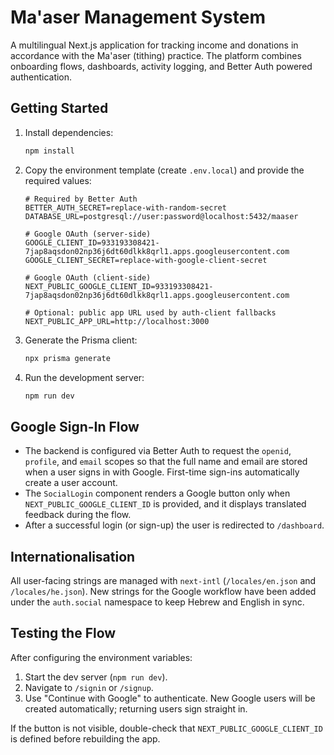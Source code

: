 # Ma'aser Management System

A multilingual Next.js application for tracking income and donations in accordance with the Ma'aser (tithing) practice. The platform combines onboarding flows, dashboards, activity logging, and Better Auth powered authentication.

## Getting Started

1. Install dependencies:

   ```powershell
   npm install
   ```

2. Copy the environment template (create `.env.local`) and provide the required values:

   ```env
   # Required by Better Auth
   BETTER_AUTH_SECRET=replace-with-random-secret
   DATABASE_URL=postgresql://user:password@localhost:5432/maaser

   # Google OAuth (server-side)
   GOOGLE_CLIENT_ID=933193308421-7jap8aqsdon02np36j6dt60dlkk8qrl1.apps.googleusercontent.com
   GOOGLE_CLIENT_SECRET=replace-with-google-client-secret

   # Google OAuth (client-side)
   NEXT_PUBLIC_GOOGLE_CLIENT_ID=933193308421-7jap8aqsdon02np36j6dt60dlkk8qrl1.apps.googleusercontent.com

   # Optional: public app URL used by auth-client fallbacks
   NEXT_PUBLIC_APP_URL=http://localhost:3000
   ```

3. Generate the Prisma client:

   ```powershell
   npx prisma generate
   ```

4. Run the development server:
   ```powershell
   npm run dev
   ```

## Google Sign-In Flow

- The backend is configured via Better Auth to request the `openid`, `profile`, and `email` scopes so that the full name and email are stored when a user signs in with Google. First-time sign-ins automatically create a user account.
- The `SocialLogin` component renders a Google button only when `NEXT_PUBLIC_GOOGLE_CLIENT_ID` is provided, and it displays translated feedback during the flow.
- After a successful login (or sign-up) the user is redirected to `/dashboard`.

## Internationalisation

All user-facing strings are managed with `next-intl` (`/locales/en.json` and `/locales/he.json`). New strings for the Google workflow have been added under the `auth.social` namespace to keep Hebrew and English in sync.

## Testing the Flow

After configuring the environment variables:

1. Start the dev server (`npm run dev`).
2. Navigate to `/signin` or `/signup`.
3. Use "Continue with Google" to authenticate. New Google users will be created automatically; returning users sign straight in.

If the button is not visible, double-check that `NEXT_PUBLIC_GOOGLE_CLIENT_ID` is defined before rebuilding the app.
